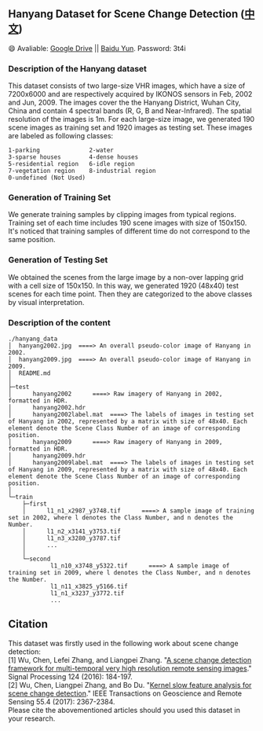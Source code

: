 ## Hanyang Dataset for Scene Change Detection ([中文](https://github.com/rulixiang/HanyangDataset/blob/master/README_CHN.md))
:smile: Avaliable: [Google Drive](https://drive.google.com/open?id=1GuySYAK8GJVa2AF80x2oanQx0DlsjTuX) || [Baidu Yun](https://pan.baidu.com/s/1mSAqD2GbOsgdjKqspydkTg). Password: 3t4i
### Description of the Hanyang dataset
This dataset consists of two large-size VHR images, which have a size of 7200x6000 and are respectively acquired by IKONOS sensors in Feb, 2002 and Jun, 2009. The images cover the the Hanyang District, Wuhan City, China and contain 4 spectral bands (R, G, B and Near-Infrared). The spatial resolution of the images is 1m. For each large-size image, we generated 190 scene images as training set and 1920 images as testing set. These images are labeled as following classes:
```
1-parking              2-water             
3-sparse houses        4-dense houses      
5-residential region   6-idle region       
7-vegetation region    8-industrial region 
0-undefined (Not Used)
```

### Generation of Training Set
We generate training samples by clipping images from typical regions. Training set of each time includes 190 scene images with size of 150x150. It's noticed that training samples of different time do not correspond to the same position.

### Generation of Testing Set
We obtained the scenes from the large image by a non-over lapping grid with a cell size of 150x150. In this way, we generated 1920 (48x40) test scenes for each time point. Then they are categorized to the above classes by visual interpretation.

### Description of the content

```
./hanyang_data  
│  hanyang2002.jpg  ====> An overall pseudo-color image of Hanyang in 2002.  
│  hanyang2009.jpg  ====> An overall pseudo-color image of Hanyang in 2009.  
│  README.md  
│  
├─test  
│      hanyang2002      ====> Raw imagery of Hanyang in 2002, formatted in HDR. 
│      hanyang2002.hdr  
│      hanyang2002label.mat  ====> The labels of images in testing set of Hanyang in 2002, represented by a matrix with size of 48x40. Each element denote the Scene Class Number of an image of corresponding position.  
│      hanyang2009      ====> Raw imagery of Hanyang in 2009, formatted in HDR.  
│      hanyang2009.hdr    
│      hanyang2009label.mat  ====> The labels of images in testing set of Hanyang in 2009, represented by a matrix with size of 48x40. Each element denote the Scene Class Number of an image of corresponding position. 
│  
└─train  
    ├─first  
    │      l1_n1_x2987_y3748.tif      ====> A sample image of training set in 2002, where l denotes the Class Number, and n denotes the Number. 
    │      l1_n2_x3141_y3753.tif  
    │      l1_n3_x3280_y3787.tif  
    │      ...  
    │  
    └─second  
            l1_n10_x3748_y5322.tif      ====> A sample image of training set in 2009, where l denotes the Class Number, and n denotes the Number. 
            l1_n11_x3825_y5166.tif  
            l1_n1_x3237_y3772.tif  
            ...  
```
## Citation
This dataset was firstly used in the following work about scene change detection:  
[1] Wu, Chen, Lefei Zhang, and Liangpei Zhang. "[A scene change detection framework for multi-temporal very high resolution remote sensing images](https://www.sciencedirect.com/science/article/pii/S0165168415003229)." Signal Processing 124 (2016): 184-197.  
[2] Wu, Chen, Liangpei Zhang, and Bo Du. "[Kernel slow feature analysis for scene change detection](https://ieeexplore.ieee.org/document/7817860)." IEEE Transactions on Geoscience and Remote Sensing 55.4 (2017): 2367-2384.  
Please cite the abovementioned articles should you used this dataset in your research.
